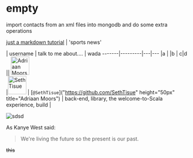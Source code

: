 # empty
import contacts from an xml files into mongodb and do some extra operations

[just a markdown tutorial](http://espn.go.com/)  | 'sports news' 

 |  username    | talk to me about....  | wada
    -------|---------|---|---
     |a                                                | 
     |b         |  c|d
   || <img src="https://avatars.githubusercontent.com/adriaanm"     height="50px" title="Adriaan Moors"/>                                  
  |<img src="https://avatars.githubusercontent.com/SethTisue"    height="50px" title="Seth Tisue"/> |  [`@SethTisue`]("https://github.com/SethTisue" height="50px" title="Adriaan Moors") | back-end, library, the welcome-to-Scala experience, build |

![sdsd](https://avatars.githubusercontent.com/SethTisue)


As Kanye West said:

> We're living the future so
> the present is our past.

~~this~~
